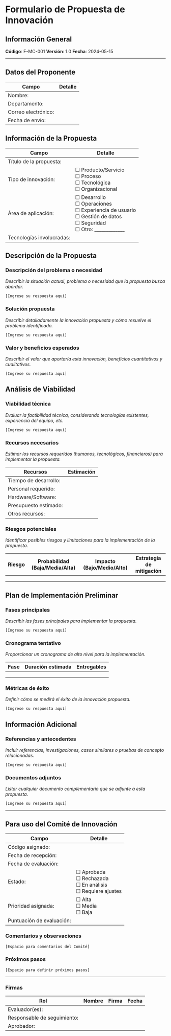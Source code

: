 # Formulario de Propuesta de Innovación

## Información General

**Código**: F-MC-001
**Versión**: 1.0
**Fecha**: 2024-05-15

---

## Datos del Proponente

| Campo | Detalle |
|-------|---------|
| Nombre: | |
| Departamento: | |
| Correo electrónico: | |
| Fecha de envío: | |

## Información de la Propuesta

| Campo | Detalle |
|-------|---------|
| Título de la propuesta: | |
| Tipo de innovación: | ☐ Producto/Servicio<br>☐ Proceso<br>☐ Tecnológica<br>☐ Organizacional |
| Área de aplicación: | ☐ Desarrollo<br>☐ Operaciones<br>☐ Experiencia de usuario<br>☐ Gestión de datos<br>☐ Seguridad<br>☐ Otro: _____________ |
| Tecnologías involucradas: | |

## Descripción de la Propuesta

### Descripción del problema o necesidad
*Describir la situación actual, problema o necesidad que la propuesta busca abordar.*

```
[Ingrese su respuesta aquí]
```

### Solución propuesta
*Describir detalladamente la innovación propuesta y cómo resuelve el problema identificado.*

```
[Ingrese su respuesta aquí]
```

### Valor y beneficios esperados
*Describir el valor que aportaría esta innovación, beneficios cuantitativos y cualitativos.*

```
[Ingrese su respuesta aquí]
```

## Análisis de Viabilidad

### Viabilidad técnica
*Evaluar la factibilidad técnica, considerando tecnologías existentes, experiencia del equipo, etc.*

```
[Ingrese su respuesta aquí]
```

### Recursos necesarios
*Estimar los recursos requeridos (humanos, tecnológicos, financieros) para implementar la propuesta.*

| Recursos | Estimación |
|----------|------------|
| Tiempo de desarrollo: | |
| Personal requerido: | |
| Hardware/Software: | |
| Presupuesto estimado: | |
| Otros recursos: | |

### Riesgos potenciales
*Identificar posibles riesgos y limitaciones para la implementación de la propuesta.*

| Riesgo | Probabilidad (Baja/Media/Alta) | Impacto (Bajo/Medio/Alto) | Estrategia de mitigación |
|--------|--------------------------------|----------------------------|--------------------------|
| | | | |
| | | | |
| | | | |

## Plan de Implementación Preliminar

### Fases principales
*Describir las fases principales para implementar la propuesta.*

```
[Ingrese su respuesta aquí]
```

### Cronograma tentativo
*Proporcionar un cronograma de alto nivel para la implementación.*

| Fase | Duración estimada | Entregables |
|------|-------------------|-------------|
| | | |
| | | |
| | | |

### Métricas de éxito
*Definir cómo se medirá el éxito de la innovación propuesta.*

```
[Ingrese su respuesta aquí]
```

## Información Adicional

### Referencias y antecedentes
*Incluir referencias, investigaciones, casos similares o pruebas de concepto relacionadas.*

```
[Ingrese su respuesta aquí]
```

### Documentos adjuntos
*Listar cualquier documento complementario que se adjunte a esta propuesta.*

```
[Ingrese su respuesta aquí]
```

---

## Para uso del Comité de Innovación

| Campo | Detalle |
|-------|---------|
| Código asignado: | |
| Fecha de recepción: | |
| Fecha de evaluación: | |
| Estado: | ☐ Aprobada<br>☐ Rechazada<br>☐ En análisis<br>☐ Requiere ajustes |
| Prioridad asignada: | ☐ Alta<br>☐ Media<br>☐ Baja |
| Puntuación de evaluación: | |

### Comentarios y observaciones

```
[Espacio para comentarios del Comité]
```

### Próximos pasos

```
[Espacio para definir próximos pasos]
```

---

### Firmas

| Rol | Nombre | Firma | Fecha |
|-----|--------|-------|-------|
| Evaluador(es): | | | |
| Responsable de seguimiento: | | | |
| Aprobador: | | | | 